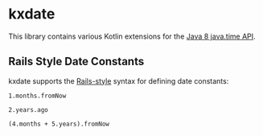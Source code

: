 # kxdate

This library contains various Kotlin extensions for the [Java 8 java.time API](https://docs.oracle.com/javase/tutorial/datetime/iso/index.html).

## Rails Style Date Constants

kxdate supports the [Rails-style](http://guides.rubyonrails.org/active_support_core_extensions.html#time) syntax for defining date constants:

```
1.months.fromNow

2.years.ago

(4.months + 5.years).fromNow
```
